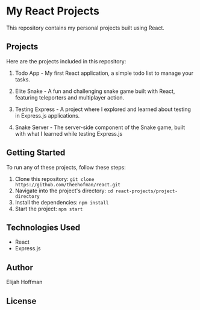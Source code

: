 # My React Projects

This repository contains my personal projects built using React.

## Projects

Here are the projects included in this repository:

1. Todo App - My first React application, a simple todo list to manage your tasks.




2. Elite Snake - A fun and challenging snake game built with React, featuring teleporters and multiplayer action.
3. Testing Express - A project where I explored and learned about testing in Express.js applications.
4. Snake Server - The server-side component of the Snake game, built with what I learned while testing Express.js
## Getting Started

To run any of these projects, follow these steps:

1. Clone this repository: `git clone https://github.com/theehofman/react.git`
2. Navigate into the project's directory: `cd react-projects/project-directory`
3. Install the dependencies: `npm install`
4. Start the project: `npm start`

## Technologies Used

- React
- Express.js
  

## Author

Elijah Hoffman

## License
